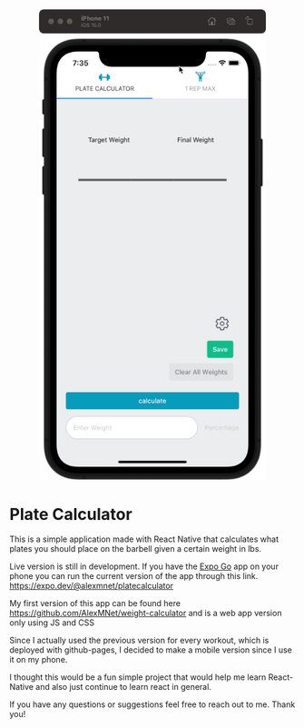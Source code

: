 <div align="center">
    <img src="demo/mobile-demo.gif" width="400">
</div>

# Plate Calculator

This is a simple application made with React Native that calculates what plates you should place on the barbell given a certain weight in lbs.

Live version is still in development. If you have the [Expo Go](https://expo.dev/client) app on your phone you can run the current version of the app through this link. https://expo.dev/@alexmnet/platecalculator

My first version of this app can be found here https://github.com/AlexMNet/weight-calculator and is a web app version only using JS and CSS

Since I actually used the previous version for every workout, which is deployed with github-pages, I decided to make a mobile version since I use it on my phone.

I thought this would be a fun simple project that would help me learn React-Native and also just continue to learn react in general.

If you have any questions or suggestions feel free to reach out to me. Thank you!
